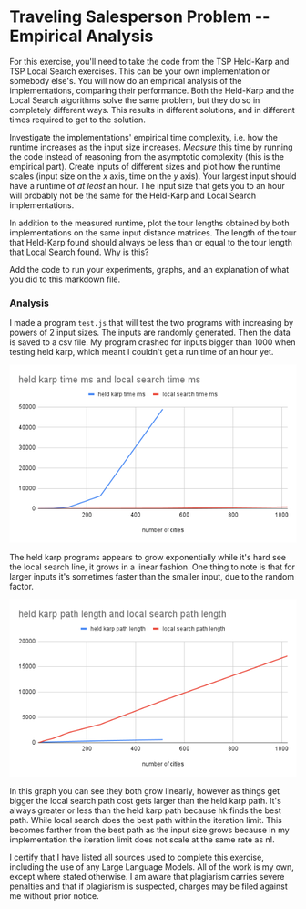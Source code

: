 # Traveling Salesperson Problem -- Empirical Analysis

For this exercise, you'll need to take the code from the TSP Held-Karp and TSP
Local Search exercises. This can be your own implementation or somebody else's.
You will now do an empirical analysis of the implementations, comparing their
performance. Both the Held-Karp and the Local Search algorithms solve the same
problem, but they do so in completely different ways. This results in different
solutions, and in different times required to get to the solution.

Investigate the implementations' empirical time complexity, i.e. how the runtime
increases as the input size increases. *Measure* this time by running the code
instead of reasoning from the asymptotic complexity (this is the empirical
part). Create inputs of different sizes and plot how the runtime scales (input
size on the $x$ axis, time on the $y$ axis). Your largest input should have a
runtime of *at least* an hour. The input size that gets you to an hour will
probably not be the same for the Held-Karp and Local Search implementations.

In addition to the measured runtime, plot the tour lengths obtained by both
implementations on the same input distance matrices. The length of the tour that
Held-Karp found should always be less than or equal to the tour length that
Local Search found. Why is this?

Add the code to run your experiments, graphs, and an explanation of what you did
to this markdown file.

### Analysis

I made a program `test.js` that will test the two programs with increasing by powers of 2 input sizes. The inputs are randomly generated. Then the data is saved to a csv file. My program crashed for inputs bigger than 1000 when testing held karp, which meant I couldn't get a run time of an hour yet.

![cities v.s. time](./cities-vs-time.png)

The held karp programs appears to grow exponentially while it's hard see the local search line, it grows in a linear fashion. One thing to note is that for larger inputs it's sometimes faster than the smaller input, due to the random factor. 

![cities v.s. path](./cities-vs-path-len.png)

In this graph you can see they both grow linearly, however as things get bigger the local search path cost gets larger than the held karp path. It's always greater or less than the held karp path because hk finds the best path. While local search does the best path within the iteration limit. This becomes farther from the best path as the input size grows because in my implementation the iteration limit does not scale at the same rate as n!.


I certify that I have listed all sources used to complete this exercise, including the use of any Large Language Models. All of the work is my own, except where stated otherwise. I am aware that plagiarism carries severe penalties and that if plagiarism is suspected, charges may be filed against me without prior notice.

